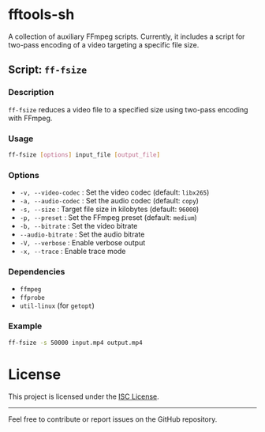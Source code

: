# fftools-sh

A collection of auxiliary FFmpeg scripts. Currently, it includes a script for
two-pass encoding of a video targeting a specific file size.

## Script: `ff-fsize`

### Description

`ff-fsize` reduces a video file to a specified size using two-pass encoding with
FFmpeg.

### Usage

```sh
ff-fsize [options] input_file [output_file]
```

### Options

- `-v, --video-codec` : Set the video codec (default: `libx265`)
- `-a, --audio-codec` : Set the audio codec (default: `copy`)
- `-s, --size` : Target file size in kilobytes (default: `96000`)
- `-p, --preset` : Set the FFmpeg preset (default: `medium`)
- `-b, --bitrate` : Set the video bitrate
- `--audio-bitrate` : Set the audio bitrate
- `-V, --verbose` : Enable verbose output
- `-x, --trace` : Enable trace mode

### Dependencies

- `ffmpeg`
- `ffprobe`
- `util-linux` (for `getopt`)

### Example

```sh
ff-fsize -s 50000 input.mp4 output.mp4
```

# License

This project is licensed under the [ISC License](LICENSE).

---

Feel free to contribute or report issues on the GitHub repository.
